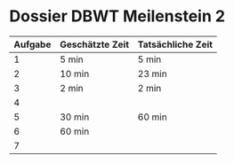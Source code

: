 # Dossier DBWT Meilenstein 2

| Aufgabe | Geschätzte Zeit | Tatsächliche Zeit |
| ------- | --------------- | ----------------- |
| 1       | 5 min           | 5 min             |
| 2       | 10 min          | 23 min            |
| 3       | 2 min           | 2 min             |
| 4       |                 |                   |
| 5       | 30 min          | 60 min            |
| 6       | 60 min          |                   |
| 7       |                 |                   |
